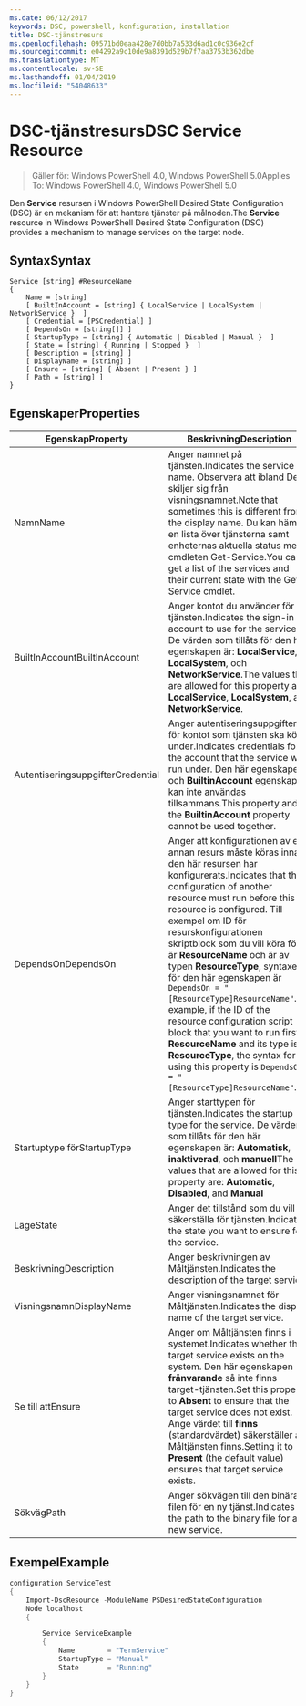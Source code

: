 ```yaml
---
ms.date: 06/12/2017
keywords: DSC, powershell, konfiguration, installation
title: DSC-tjänstresurs
ms.openlocfilehash: 09571bd0eaa428e7d0bb7a533d6ad1c0c936e2cf
ms.sourcegitcommit: e04292a9c10de9a8391d529b7f7aa3753b362dbe
ms.translationtype: MT
ms.contentlocale: sv-SE
ms.lasthandoff: 01/04/2019
ms.locfileid: "54048633"
---
```

# <a name="dsc-service-resource"></a><span data-ttu-id="9e369-103">DSC-tjänstresurs</span><span class="sxs-lookup"><span data-stu-id="9e369-103">DSC Service Resource</span></span>

> <span data-ttu-id="9e369-104">Gäller för: Windows PowerShell 4.0, Windows PowerShell 5.0</span><span class="sxs-lookup"><span data-stu-id="9e369-104">Applies To: Windows PowerShell 4.0, Windows PowerShell 5.0</span></span>


<span data-ttu-id="9e369-105">Den **Service** resursen i Windows PowerShell Desired State Configuration (DSC) är en mekanism för att hantera tjänster på målnoden.</span><span class="sxs-lookup"><span data-stu-id="9e369-105">The **Service** resource in Windows PowerShell Desired State Configuration (DSC) provides a mechanism to manage services on the target node.</span></span>

## <a name="syntax"></a><span data-ttu-id="9e369-106">Syntax</span><span class="sxs-lookup"><span data-stu-id="9e369-106">Syntax</span></span>

```
Service [string] #ResourceName
{
    Name = [string]
    [ BuiltInAccount = [string] { LocalService | LocalSystem | NetworkService }  ]
    [ Credential = [PSCredential] ]
    [ DependsOn = [string[]] ]
    [ StartupType = [string] { Automatic | Disabled | Manual }  ]
    [ State = [string] { Running | Stopped }  ]
    [ Description = [string] ]
    [ DisplayName = [string] ]
    [ Ensure = [string] { Absent | Present } ]
    [ Path = [string] ]
}
```

## <a name="properties"></a><span data-ttu-id="9e369-107">Egenskaper</span><span class="sxs-lookup"><span data-stu-id="9e369-107">Properties</span></span>

|  <span data-ttu-id="9e369-108">Egenskap</span><span class="sxs-lookup"><span data-stu-id="9e369-108">Property</span></span>  |  <span data-ttu-id="9e369-109">Beskrivning</span><span class="sxs-lookup"><span data-stu-id="9e369-109">Description</span></span>   |
|---|---|
| <span data-ttu-id="9e369-110">Namn</span><span class="sxs-lookup"><span data-stu-id="9e369-110">Name</span></span>| <span data-ttu-id="9e369-111">Anger namnet på tjänsten.</span><span class="sxs-lookup"><span data-stu-id="9e369-111">Indicates the service name.</span></span> <span data-ttu-id="9e369-112">Observera att ibland Detta skiljer sig från visningsnamnet.</span><span class="sxs-lookup"><span data-stu-id="9e369-112">Note that sometimes this is different from the display name.</span></span> <span data-ttu-id="9e369-113">Du kan hämta en lista över tjänsterna samt enheternas aktuella status med cmdleten Get-Service.</span><span class="sxs-lookup"><span data-stu-id="9e369-113">You can get a list of the services and their current state with the Get-Service cmdlet.</span></span>|
| <span data-ttu-id="9e369-114">BuiltInAccount</span><span class="sxs-lookup"><span data-stu-id="9e369-114">BuiltInAccount</span></span>| <span data-ttu-id="9e369-115">Anger kontot du använder för tjänsten.</span><span class="sxs-lookup"><span data-stu-id="9e369-115">Indicates the sign-in account to use for the service.</span></span> <span data-ttu-id="9e369-116">De värden som tillåts för den här egenskapen är: **LocalService**, **LocalSystem**, och **NetworkService**.</span><span class="sxs-lookup"><span data-stu-id="9e369-116">The values that are allowed for this property are: **LocalService**, **LocalSystem**, and **NetworkService**.</span></span>|
| <span data-ttu-id="9e369-117">Autentiseringsuppgifter</span><span class="sxs-lookup"><span data-stu-id="9e369-117">Credential</span></span>| <span data-ttu-id="9e369-118">Anger autentiseringsuppgifterna för kontot som tjänsten ska köras under.</span><span class="sxs-lookup"><span data-stu-id="9e369-118">Indicates credentials for the account that the service will run under.</span></span> <span data-ttu-id="9e369-119">Den här egenskapen och __BuiltinAccount__ egenskapen kan inte användas tillsammans.</span><span class="sxs-lookup"><span data-stu-id="9e369-119">This property and the __BuiltinAccount__ property cannot be used together.</span></span>|
| <span data-ttu-id="9e369-120">DependsOn</span><span class="sxs-lookup"><span data-stu-id="9e369-120">DependsOn</span></span>| <span data-ttu-id="9e369-121">Anger att konfigurationen av en annan resurs måste köras innan den här resursen har konfigurerats.</span><span class="sxs-lookup"><span data-stu-id="9e369-121">Indicates that the configuration of another resource must run before this resource is configured.</span></span> <span data-ttu-id="9e369-122">Till exempel om ID för resurskonfigurationen skriptblock som du vill köra först är __ResourceName__ och är av typen __ResourceType__, syntaxen för den här egenskapen är `DependsOn = "[ResourceType]ResourceName"`.</span><span class="sxs-lookup"><span data-stu-id="9e369-122">For example, if the ID of the resource configuration script block that you want to run first is __ResourceName__ and its type is __ResourceType__, the syntax for using this property is `DependsOn = "[ResourceType]ResourceName"`.</span></span>|
| <span data-ttu-id="9e369-123">Startuptype för</span><span class="sxs-lookup"><span data-stu-id="9e369-123">StartupType</span></span>| <span data-ttu-id="9e369-124">Anger starttypen för tjänsten.</span><span class="sxs-lookup"><span data-stu-id="9e369-124">Indicates the startup type for the service.</span></span> <span data-ttu-id="9e369-125">De värden som tillåts för den här egenskapen är: **Automatisk**, **inaktiverad**, och **manuell**</span><span class="sxs-lookup"><span data-stu-id="9e369-125">The values that are allowed for this property are: **Automatic**, **Disabled**, and **Manual**</span></span>|
| <span data-ttu-id="9e369-126">Läge</span><span class="sxs-lookup"><span data-stu-id="9e369-126">State</span></span>| <span data-ttu-id="9e369-127">Anger det tillstånd som du vill säkerställa för tjänsten.</span><span class="sxs-lookup"><span data-stu-id="9e369-127">Indicates the state you want to ensure for the service.</span></span>|
| <span data-ttu-id="9e369-128">Beskrivning</span><span class="sxs-lookup"><span data-stu-id="9e369-128">Description</span></span> | <span data-ttu-id="9e369-129">Anger beskrivningen av Måltjänsten.</span><span class="sxs-lookup"><span data-stu-id="9e369-129">Indicates the description of the target service.</span></span>|
| <span data-ttu-id="9e369-130">Visningsnamn</span><span class="sxs-lookup"><span data-stu-id="9e369-130">DisplayName</span></span> | <span data-ttu-id="9e369-131">Anger visningsnamnet för Måltjänsten.</span><span class="sxs-lookup"><span data-stu-id="9e369-131">Indicates the display name of the target service.</span></span>|
| <span data-ttu-id="9e369-132">Se till att</span><span class="sxs-lookup"><span data-stu-id="9e369-132">Ensure</span></span> | <span data-ttu-id="9e369-133">Anger om Måltjänsten finns i systemet.</span><span class="sxs-lookup"><span data-stu-id="9e369-133">Indicates whether the target service exists on the system.</span></span> <span data-ttu-id="9e369-134">Den här egenskapen **frånvarande** så inte finns target-tjänsten.</span><span class="sxs-lookup"><span data-stu-id="9e369-134">Set this property to **Absent** to ensure that the target service does not exist.</span></span> <span data-ttu-id="9e369-135">Ange värdet till **finns** (standardvärdet) säkerställer att Måltjänsten finns.</span><span class="sxs-lookup"><span data-stu-id="9e369-135">Setting it to **Present** (the default value) ensures that target service exists.</span></span>|
| <span data-ttu-id="9e369-136">Sökväg</span><span class="sxs-lookup"><span data-stu-id="9e369-136">Path</span></span> | <span data-ttu-id="9e369-137">Anger sökvägen till den binära filen för en ny tjänst.</span><span class="sxs-lookup"><span data-stu-id="9e369-137">Indicates the path to the binary file for a new service.</span></span>|

## <a name="example"></a><span data-ttu-id="9e369-138">Exempel</span><span class="sxs-lookup"><span data-stu-id="9e369-138">Example</span></span>

```powershell
configuration ServiceTest
{
    Import-DscResource -ModuleName PSDesiredStateConfiguration
    Node localhost
    {

        Service ServiceExample
        {
            Name        = "TermService"
            StartupType = "Manual"
            State       = "Running"
        }
    }
}
```